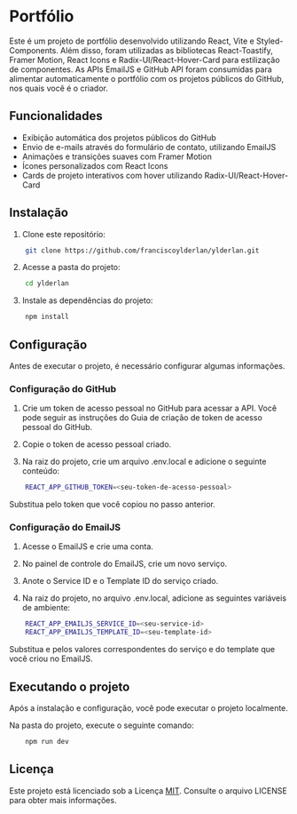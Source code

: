 
# Portfólio

Este é um projeto de portfólio desenvolvido utilizando React, Vite e Styled-Components. Além disso, foram utilizadas as bibliotecas React-Toastify, Framer Motion, React Icons e Radix-UI/React-Hover-Card para estilização de componentes. As APIs EmailJS e GitHub API foram consumidas para alimentar automaticamente o portfólio com os projetos públicos do GitHub, nos quais você é o criador.


## Funcionalidades

- Exibição automática dos projetos públicos do GitHub
- Envio de e-mails através do formulário de contato, utilizando EmailJS
- Animações e transições suaves com Framer Motion
- Ícones personalizados com React Icons
- Cards de projeto interativos com hover utilizando Radix-UI/React-Hover-Card


## Instalação

1. Clone este repositório:

```bash
    git clone https://github.com/franciscoylderlan/ylderlan.git
```
2. Acesse a pasta do projeto:

```bash
    cd ylderlan
```
3. Instale as dependências do projeto:

```bash
    npm install
```

## Configuração

Antes de executar o projeto, é necessário configurar algumas informações.

### Configuração do GitHub

1. Crie um token de acesso pessoal no GitHub para acessar a API. Você pode seguir as instruções do Guia de criação de token de acesso pessoal do GitHub.

2. Copie o token de acesso pessoal criado.

3. Na raiz do projeto, crie um arquivo .env.local e adicione o seguinte conteúdo:

```bash
    REACT_APP_GITHUB_TOKEN=<seu-token-de-acesso-pessoal>
```

Substitua <seu-token-de-acesso-pessoal> pelo token que você copiou no passo anterior.


### Configuração do EmailJS

1. Acesse o EmailJS e crie uma conta.

2. No painel de controle do EmailJS, crie um novo serviço.

3. Anote o Service ID e o Template ID do serviço criado.

4. Na raiz do projeto, no arquivo .env.local, adicione as seguintes variáveis de ambiente:

```bash
    REACT_APP_EMAILJS_SERVICE_ID=<seu-service-id>
    REACT_APP_EMAILJS_TEMPLATE_ID=<seu-template-id>
```

Substitua <seu-service-id> e <seu-template-id> pelos valores correspondentes do serviço e do template que você criou no EmailJS.


## Executando o projeto

Após a instalação e configuração, você pode executar o projeto localmente.

Na pasta do projeto, execute o seguinte comando:

```bash
    npm run dev
```



## Licença

Este projeto está licenciado sob a Licença [MIT](https://choosealicense.com/licenses/mit/). Consulte o arquivo LICENSE para obter mais informações.